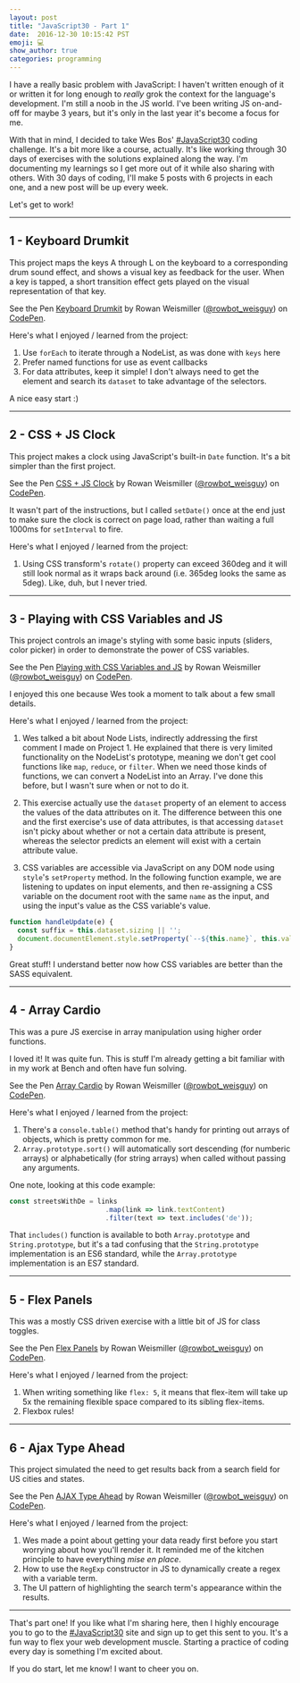 ```yaml
---
layout: post
title: "JavaScript30 - Part 1"
date:  2016-12-30 10:15:42 PST
emoji: 💻
show_author: true
categories: programming
---
```


I have a really basic problem with JavaScript: I haven't written enough of it or
written it for long enough to _really_ grok the context for the language's
development. I'm still a noob in the JS world. I've been writing JS on-and-off
for maybe 3 years, but it's only in the last year it's become a focus for me.

With that in mind, I decided to take Wes Bos'
[#JavaScript30](https://javascript30.com/) coding challenge. It's a bit more
like a course, actually. It's like working through 30 days of exercises with the
solutions explained along the way. I'm documenting my learnings so I get more
out of it while also sharing with others. With 30 days of coding, I'll make 5
posts with 6 projects in each one, and a new post will be up every week.

Let's get to work!

***

## 1 - Keyboard Drumkit

This project maps the keys A through L on the keyboard to a corresponding drum
sound effect, and shows a visual key as feedback for the user. When a key is
tapped, a short transition effect gets played on the visual representation of
that key.

<p data-height="265" data-theme-id="0" data-slug-hash="pRozGq" data-default-tab="html,result" data-user="rowbot_weisguy" data-embed-version="2" data-pen-title="Keyboard Drumkit" data-preview="true" class="codepen">See the Pen <a href="http://codepen.io/rowbot_weisguy/pen/pRozGq/">Keyboard Drumkit</a> by Rowan Weismiller (<a href="http://codepen.io/rowbot_weisguy">@rowbot_weisguy</a>) on <a href="http://codepen.io">CodePen</a>.</p>
<script async src="https://production-assets.codepen.io/assets/embed/ei.js"></script>

Here's what I enjoyed / learned from the project:

1. Use `forEach` to iterate through a NodeList, as was done with `keys` here
2. Prefer named functions for use as event callbacks
3. For data attributes, keep it simple! I don't always need to get the element
and search its `dataset` to take advantage of the selectors.

A nice easy start :)

***

## 2 - CSS + JS Clock

This project makes a clock using JavaScript's built-in `Date` function. It's a
bit simpler than the first project.

<p data-height="265" data-theme-id="0" data-slug-hash="LxYPaN" data-default-tab="css,result" data-user="rowbot_weisguy" data-embed-version="2" data-pen-title="CSS + JS Clock" data-preview="true" class="codepen">See the Pen <a href="http://codepen.io/rowbot_weisguy/pen/LxYPaN/">CSS + JS Clock</a> by Rowan Weismiller (<a href="http://codepen.io/rowbot_weisguy">@rowbot_weisguy</a>) on <a href="http://codepen.io">CodePen</a>.</p>
<script async src="https://production-assets.codepen.io/assets/embed/ei.js"></script>

It wasn't part of the instructions, but I called `setDate()` once at the end
just to make sure the clock is correct on page load, rather than waiting a full
1000ms for `setInterval` to fire.

Here's what I enjoyed / learned from the project:

1. Using CSS transform's `rotate()` property can exceed 360deg and it will still
look normal as it wraps back around (i.e. 365deg looks the same as 5deg). Like,
duh, but I never tried.

***

## 3 - Playing with CSS Variables and JS

This project controls an image's styling with some basic inputs (sliders, color
picker) in order to demonstrate the power of CSS variables.

<p data-height="265" data-theme-id="0" data-slug-hash="mRbWwb" data-default-tab="html,result" data-user="rowbot_weisguy" data-embed-version="2" data-pen-title="Playing with CSS Variables and JS" data-preview="true" class="codepen">See the Pen <a href="http://codepen.io/rowbot_weisguy/pen/mRbWwb/">Playing with CSS Variables and JS</a> by Rowan Weismiller (<a href="http://codepen.io/rowbot_weisguy">@rowbot_weisguy</a>) on <a href="http://codepen.io">CodePen</a>.</p>
<script async src="https://production-assets.codepen.io/assets/embed/ei.js"></script>

I enjoyed this one because Wes took a moment to talk about a few small details.

Here's what I enjoyed / learned from the project:

1. Wes talked a bit about Node Lists, indirectly addressing the first comment I
made on Project 1. He explained that there is very limited functionality on the
NodeList's prototype, meaning we don't get cool functions like `map`, `reduce`,
or `filter`. When we need those kinds of functions, we can convert a NodeList
into an Array. I've done this before, but I wasn't sure when or not to do it.

2. This exercise actually use the `dataset` property of an element to access the
values of the data attributes on it. The difference between this one and the
first exercise's use of data attributes, is that accessing `dataset` isn't picky
about whether or not a certain data attribute is present, whereas the selector
predicts an element will exist with a certain attribute value.

3. CSS variables are accessible via JavaScript on any DOM node using `style`'s
`setProperty` method. In the following function example, we are listening to
updates on input elements, and then re-assigning a CSS variable on the document
root with the same `name` as the input, and using the input's value as the CSS
variable's value.

```js
function handleUpdate(e) {
  const suffix = this.dataset.sizing || '';
  document.documentElement.style.setProperty(`--${this.name}`, this.value + suffix);
}
```

Great stuff! I understand better now how CSS variables are better than the SASS
equivalent.

***

## 4 - Array Cardio

This was a pure JS exercise in array manipulation using higher order functions.

I loved it! It was quite fun. This is stuff I'm already getting a bit familiar
with in my work at Bench and often have fun solving.

<p data-height="265" data-theme-id="0" data-slug-hash="RKbVgK" data-default-tab="html,result" data-user="rowbot_weisguy" data-embed-version="2" data-pen-title="Array Cardio" data-preview="true" class="codepen">See the Pen <a href="http://codepen.io/rowbot_weisguy/pen/RKbVgK/">Array Cardio</a> by Rowan Weismiller (<a href="http://codepen.io/rowbot_weisguy">@rowbot_weisguy</a>) on <a href="http://codepen.io">CodePen</a>.</p>
<script async src="https://production-assets.codepen.io/assets/embed/ei.js"></script>

Here's what I enjoyed / learned from the project:

1. There's a `console.table()` method that's handy for printing out arrays of objects, which is pretty common for me.
2. `Array.prototype.sort()` will automatically sort descending (for numberic arrays) or alphabetically (for string arrays) when called without passing any arguments.

One note, looking at this code example:

```js
const streetsWithDe = links
                        .map(link => link.textContent)
                        .filter(text => text.includes('de'));
```

That `includes()` function is available to both `Array.prototype` and
`String.prototype`, but it's a tad confusing that the `String.prototype`
implementation is an ES6 standard, while the `Array.prototype` implementation is
an ES7 standard.

***

## 5 - Flex Panels

This was a mostly CSS driven exercise with a little bit of JS for class toggles.

<p data-height="265" data-theme-id="0" data-slug-hash="MJgmGx" data-default-tab="html,result" data-user="rowbot_weisguy" data-embed-version="2" data-pen-title="Flex Panels" data-preview="true" class="codepen">See the Pen <a href="http://codepen.io/rowbot_weisguy/pen/MJgmGx/">Flex Panels</a> by Rowan Weismiller (<a href="http://codepen.io/rowbot_weisguy">@rowbot_weisguy</a>) on <a href="http://codepen.io">CodePen</a>.</p>
<script async src="https://production-assets.codepen.io/assets/embed/ei.js"></script>

Here's what I enjoyed / learned from the project:

1. When writing something like `flex: 5`, it means that flex-item will take up
5x the remaining flexible space compared to its sibling flex-items.
2. Flexbox rules!

***

## 6 - Ajax Type Ahead

This project simulated the need to get results back from a search field for US
cities and states.

<p data-height="265" data-theme-id="0" data-slug-hash="PWYmgR" data-default-tab="css,result" data-user="rowbot_weisguy" data-embed-version="2" data-pen-title="AJAX Type Ahead" data-preview="true" class="codepen">See the Pen <a href="http://codepen.io/rowbot_weisguy/pen/PWYmgR/">AJAX Type Ahead</a> by Rowan Weismiller (<a href="http://codepen.io/rowbot_weisguy">@rowbot_weisguy</a>) on <a href="http://codepen.io">CodePen</a>.</p>
<script async src="https://production-assets.codepen.io/assets/embed/ei.js"></script>

Here's what I enjoyed / learned from the project:

1. Wes made a point about getting your data ready first before you start
worrying about how you'll render it. It reminded me of the kitchen principle to
have everything _mise en place_.
2. How to use the `RegExp` constructor in JS to dynamically create a regex with a variable term.
3. The UI pattern of highlighting the search term's appearance within the results.

***

That's part one! If you like what I'm sharing here, then I highly encourage you
to go to the [#JavaScript30](https://javascript30.com/) site and sign up to get
this sent to you. It's a fun way to flex your web development muscle. Starting a
practice of coding every day is something I'm excited about.

If you do start, let me know! I want to cheer you on.
